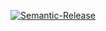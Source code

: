 [![Semantic-Release](https://github.com/blackflux/js-gardener/blob/master/assets/icons/semver.svg)](https://github.com/semantic-release/semantic-release)
